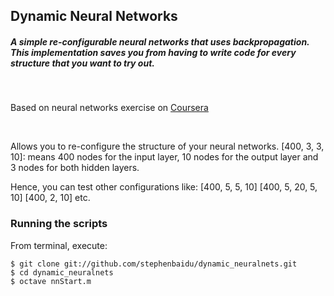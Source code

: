 ## Dynamic Neural Networks
##### A simple re-configurable neural networks that uses backpropagation. This implementation saves you from having to write code for every structure that you want to try out.

</br>

Based on neural networks exercise on [Coursera](https://www.coursera.org/course/ml)

</br>

Allows you to re-configure the structure of your neural networks.
[400, 3, 3, 10]: means 400 nodes for the input layer, 10 nodes for the output layer and 3 nodes for both hidden layers.

Hence, you can test other configurations like:
[400, 5, 5, 10]
[400, 5, 20, 5, 10]
[400, 2, 10]
etc.

### Running the scripts

From terminal, execute:

    $ git clone git://github.com/stephenbaidu/dynamic_neuralnets.git
    $ cd dynamic_neuralnets
    $ octave nnStart.m